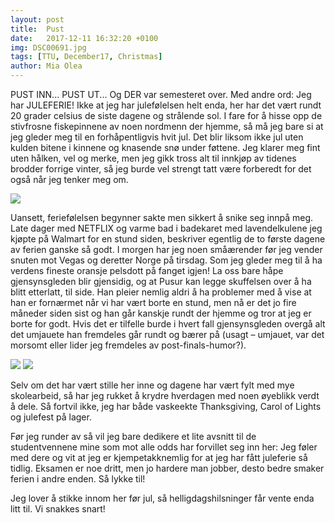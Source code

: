 ```yaml
---
layout: post
title:  Pust
date:   2017-12-11 16:32:20 +0100
img: DSC00691.jpg
tags: [TTU, December17, Christmas]
author: Mia Olea 
---
```

PUST INN...  PUST UT... Og DER var semesteret over. Med andre ord: Jeg har JULEFERIE! Ikke at jeg har julefølelsen helt enda, her har det vært rundt 20 grader celsius de siste dagene og strålende sol. I fare for å hisse opp de stivfrosne fiskepinnene av noen nordmenn der hjemme, så må jeg bare si at jeg gleder meg til en forhåpentligvis hvit jul. Det blir liksom ikke jul uten kulden bitene i kinnene og knasende snø under føttene. Jeg klarer meg fint uten hålken, vel og merke, men jeg gikk tross alt til innkjøp av tidenes brodder forrige vinter, så jeg burde vel strengt tatt være forberedt for det også når jeg tenker meg om.

![]({{site.baseurl}}/assets/img/christmas1.jpg)

Uansett, feriefølelsen begynner sakte men sikkert å snike seg innpå meg. Late dager med NETFLIX og varme bad i badekaret med lavendelkulene jeg kjøpte på Walmart for en stund siden, beskriver egentlig de to første dagene av ferien ganske så godt. I morgen har jeg noen småærender før jeg vender snuten mot Vegas og deretter Norge på tirsdag. Som jeg gleder meg til å ha verdens fineste oransje pelsdott på fanget igjen! La oss bare håpe gjensynsgleden blir gjensidig, og at Pusur kan legge skuffelsen over å ha blitt etterlatt, til side. Han pleier nemlig aldri å ha problemer med å vise at han er fornærmet når vi har vært borte en stund, men nå er det jo fire måneder siden sist og han går kanskje rundt der hjemme og tror at jeg er borte for godt. Hvis det er tilfelle burde i hvert fall gjensynsgleden overgå alt det umjauete han fremdeles går rundt og bærer på (usagt – umjauet, var det morsomt eller lider jeg fremdeles av post-finals-humor?).

![]({{site.baseurl}}/assets/img/christmas2.jpg)
![]({{site.baseurl}}/assets/img/christmas4.jpg)

Selv om det har vært stille her inne og dagene har vært fylt med mye skolearbeid, så har jeg rukket å krydre hverdagen med noen øyeblikk verdt å dele. Så fortvil ikke, jeg har både vaskeekte Thanksgiving, Carol of Lights og julefest på lager.

Før jeg runder av så vil jeg bare dedikere et lite avsnitt til de studentvennene mine som mot alle odds har forvillet seg inn her: Jeg føler med dere og vit at jeg er kjempetakknemlig for at jeg har fått juleferie så tidlig. Eksamen er noe dritt, men jo hardere man jobber, desto bedre smaker ferien i andre enden. Så lykke til!

Jeg lover å stikke innom her før jul, så helligdagshilsninger får vente enda litt til. Vi snakkes snart!
